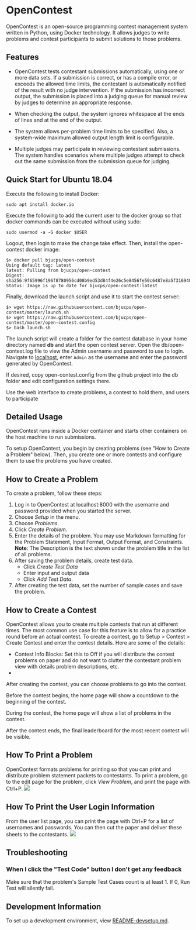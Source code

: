 # OpenContest
OpenContest is an open-source programming contest management system written in
Python, using Docker technology. It allows judges to write problems and contest
participants to submit solutions to those problems. 

## Features

* OpenContest tests contestant submissions automatically, using one or more data
  sets. If a submission is correct, or has a compile error, or exceeds the
  allowed time limits, the contestant is automatically notified of the result
  with no judge intervention. If the submission has incorrect output, the submission
  is placed into a judging queue for manual review by judges to determine an appropriate
  response. 
  
* When checking the output, the system ignores whitespace at the ends of lines and at the
  end of the output.

* The system allows per-problem time limits to be specified. Also, a system-wide maximum
  allowed output length limit is configurable.

* Multiple judges may participate in reviewing contestant submissions. The system
  handles scenarios where multiple judges attempt to check out the same submission from the
  submission queue for judging.

## Quick Start for Ubuntu 18.04

Execute the following to install Docker:
```
sudo apt install docker.io
```

Execute the following to add the current user to the docker group
so that docker commands can be executed without using sudo:
```
sudo usermod -a -G docker $USER
```

Logout, then login to make the change take effect. Then, install the open-contest docker image:

```
$> docker pull bjucps/open-contest
Using default tag: latest
latest: Pulling from bjucps/open-contest
Digest: sha256:9f65996f196f8780956cd08b9ed53d84f4e26c5e8456fe50c6487e8a5f316948
Status: Image is up to date for bjucps/open-contest:latest
```

Finally, download the launch script and use it to start the contest server:

```
$> wget https://raw.githubusercontent.com/bjucps/open-contest/master/launch.sh
$> wget https://raw.githubusercontent.com/bjucps/open-contest/master/open-contest.config
$> bash launch.sh
```

The launch script will create a folder for the contest database in your home directory named
**db** and start the open contest server. Open the db/open-contest.log file to view the 
Admin username and password to use to login. Navigate to [localhost](http://localhost),
enter `Admin` as the username and enter the password generated by OpenContest.

If desired, copy open-contest.config from the github project into the db folder and edit
configuration settings there.

Use the web interface to create problems, a contest to hold them, and users to participate

## Detailed Usage
OpenContest runs inside a Docker container and starts other containers on the host machine to run submissions. 

To setup OpenContest, you begin by creating problems (see "How to Create a Problem" below).
Then, you create one or more contests and configure them to use the problems you have created.

## How to Create a Problem
To create a problem, follow these steps:
1. Log in to OpenContest at localhost:8000 with the username and password provided when you started the server.
2. Choose *Setup* in the menu.
3. Choose *Problems*.
4. Click *Create Problem*.
5. Enter the details of the problem. You may use Markdown formatting for the Problem Statement, Input Format, Output Format, and Constraints.  
    **Note**: The Description is the text shown under the problem title in the list of all problems.
6. After saving the problem details, create test data.
    - Click *Create Test Data*
    - Enter input and output data
    - Click *Add Test Data*.
7. After creating the test data, set the number of sample cases and save the problem.

## How to Create a Contest
OpenContest allows you to create multiple contests that run at different times. The most common use case for this feature is to allow for a practice round before an actual contest. To create a contest, go to Setup > Contest > Create Contest and enter the contest details. Here are some of the details:
* Contest Info Blocks: Set this to Off if you will distribute the contest problems on paper and
  do not want to clutter the contestant problem view with details problem descriptions, etc.
* 

After creating the contest, you can choose problems to go into the contest.

Before the contest begins, the home page will show a countdown to the beginning of the contest.

During the contest, the home page will show a list of problems in the contest.

After the contest ends, the final leaderboard for the most recent contest will be visible.

## How To Print a Problem
OpenContest formats problems for printing so that you can print and distribute problem statement packets to contestants. To print a problem, go to the edit page for the problem, click *View Problem*, and print the page with Ctrl+P.
![](https://contests-dev.bjucps.com/images/printproblem.png)

## How To Print the User Login Information
From the user list page, you can print the page with Ctrl+P for a list of usernames and passwords. You can then cut the paper and deliver these sheets to the contestants.
![](https://contests-dev.bjucps.com/images/printusers.png)

## Troubleshooting

### When I click the "Test Code" button I don't get any feedback

Make sure that the problem's Sample Test Cases count is at least 1. If 0, Run Test will silently fail.

## Development Information
To set up a development environment, view [README-devsetup.md](README-devsetup.md).
